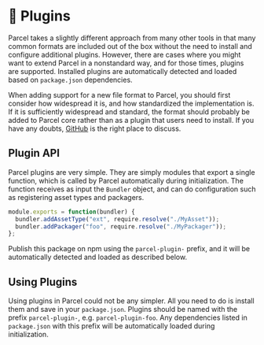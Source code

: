 # 🔌 Plugins

Parcel takes a slightly different approach from many other tools in that many common formats are included out of the box without the need to install and configure additional plugins. However, there are cases where you might want to extend Parcel in a nonstandard way, and for those times, plugins are supported. Installed plugins are automatically detected and loaded based on `package.json` dependencies.

When adding support for a new file format to Parcel, you should first consider how widespread it is, and how standardized the implementation is. If it is sufficiently widespread and standard, the format should probably be added to Parcel core rather than as a plugin that users need to install. If you have any doubts, [GitHub](https://github.com/parcel-bundler/parcel/issues) is the right place to discuss.

## Plugin API

Parcel plugins are very simple. They are simply modules that export a single function, which is called by Parcel automatically during initialization. The function receives as input the `Bundler` object, and can do configuration such as registering asset types and packagers.

```javascript
module.exports = function(bundler) {
  bundler.addAssetType("ext", require.resolve("./MyAsset"));
  bundler.addPackager("foo", require.resolve("./MyPackager"));
};
```

Publish this package on npm using the `parcel-plugin-` prefix, and it will be automatically detected and loaded as described below.

## Using Plugins

Using plugins in Parcel could not be any simpler. All you need to do is install them and save in your `package.json`. Plugins should be named with the prefix `parcel-plugin-`, e.g. `parcel-plugin-foo`. Any dependencies listed in `package.json` with this prefix will be automatically loaded during initialization.
